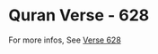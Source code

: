 # Quran Verse - 628 

For more infos, See [Verse 628](https://www.quranbookk.com/quran/search?q=628)